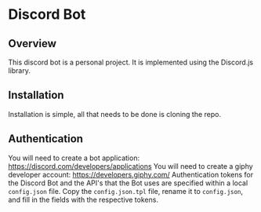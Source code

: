 # Discord Bot

## Overview

This discord bot is a personal project. It is implemented using the Discord.js
library.

## Installation

Installation is simple, all that needs to be done is cloning the repo.

## Authentication

You will need to create a bot application: https://discord.com/developers/applications
You will need to create a giphy developer account: https://developers.giphy.com/
Authentication tokens for the Discord Bot and the API's that the Bot uses are specified
within a local `config.json` file. Copy the `config.json.tpl` file, rename it to
`config.json`, and fill in the fields with the respective tokens.
